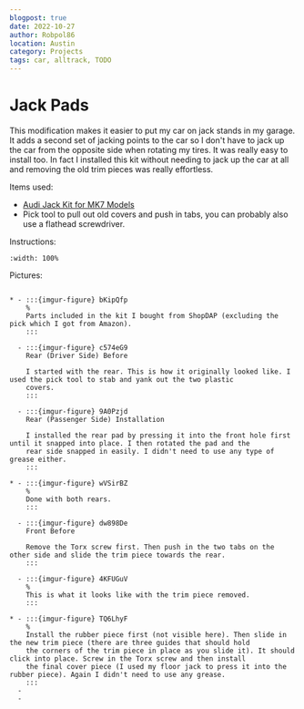 ```yaml
---
blogpost: true
date: 2022-10-27
author: Robpol86
location: Austin
category: Projects
tags: car, alltrack, TODO
---
```


# Jack Pads

This modification makes it easier to put my car on jack stands in my garage. It adds a second set of jacking points to the
car so I don't have to jack up the car from the opposite side when rotating my tires. It was really easy to install too. In
fact I installed this kit without needing to jack up the car at all and removing the old trim pieces was really effortless.

Items used:

* [Audi Jack Kit for MK7 Models](https://www.shopdap.com/catalog/product/view/id/721670)
* Pick tool to pull out old covers and push in tabs, you can probably also use a flathead screwdriver.

Instructions:

```{youtube} YcE8zA5iBLY
:width: 100%
```

Pictures:

```{list-table}

* - :::{imgur-figure} bKipQfp
    %
    Parts included in the kit I bought from ShopDAP (excluding the pick which I got from Amazon).
    :::

  - :::{imgur-figure} c574eG9
    Rear (Driver Side) Before

    I started with the rear. This is how it originally looked like. I used the pick tool to stab and yank out the two plastic
    covers.
    :::

  - :::{imgur-figure} 9A0Pzjd
    Rear (Passenger Side) Installation

    I installed the rear pad by pressing it into the front hole first until it snapped into place. I then rotated the pad and the
    rear side snapped in easily. I didn't need to use any type of grease either.
    :::

* - :::{imgur-figure} wVSirBZ
    %
    Done with both rears.
    :::

  - :::{imgur-figure} dw898De
    Front Before

    Remove the Torx screw first. Then push in the two tabs on the other side and slide the trim piece towards the rear.
    :::

  - :::{imgur-figure} 4KFUGuV
    %
    This is what it looks like with the trim piece removed.
    :::

* - :::{imgur-figure} TQ6LhyF
    %
    Install the rubber piece first (not visible here). Then slide in the new trim piece (there are three guides that should hold
    the corners of the trim piece in place as you slide it). It should click into place. Screw in the Torx screw and then install
    the final cover piece (I used my floor jack to press it into the rubber piece). Again I didn't need to use any grease.
    :::
  -
  -
```

